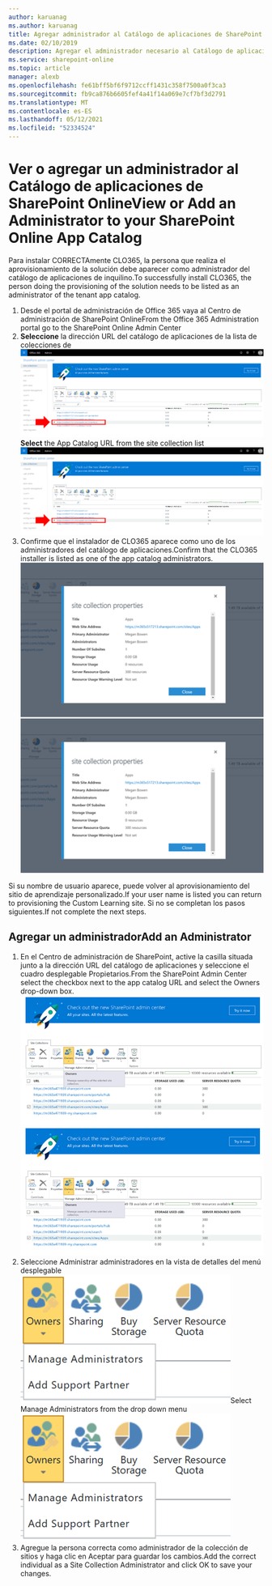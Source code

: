 ```yaml
---
author: karuanag
ms.author: karuanag
title: Agregar administrador al Catálogo de aplicaciones de SharePoint Online
ms.date: 02/10/2019
description: Agregar el administrador necesario al Catálogo de aplicaciones
ms.service: sharepoint-online
ms.topic: article
manager: alexb
ms.openlocfilehash: fe61bff5bf6f9712ccff1431c358f7500a0f3ca3
ms.sourcegitcommit: fb9ca876b6605fef4a41f14a069e7cf7bf3d2791
ms.translationtype: MT
ms.contentlocale: es-ES
ms.lasthandoff: 05/12/2021
ms.locfileid: "52334524"
---
```

# <a name="view-or-add-an-administrator-to-your-sharepoint-online-app-catalog"></a><span data-ttu-id="0957e-103">Ver o agregar un administrador al Catálogo de aplicaciones de SharePoint Online</span><span class="sxs-lookup"><span data-stu-id="0957e-103">View or Add an Administrator to your SharePoint Online App Catalog</span></span>

<span data-ttu-id="0957e-104">Para instalar CORRECTAmente CLO365, la persona que realiza el aprovisionamiento de la solución debe aparecer como administrador del catálogo de aplicaciones de inquilino.</span><span class="sxs-lookup"><span data-stu-id="0957e-104">To successfully install CLO365, the person doing the provisioning of the solution needs to be listed as an administrator of the tenant app catalog.</span></span>

1. <span data-ttu-id="0957e-105">Desde el portal de administración de Office 365 vaya al Centro de administración de SharePoint Online</span><span class="sxs-lookup"><span data-stu-id="0957e-105">From the Office 365 Administration portal go to the SharePoint Online Admin Center</span></span>
1. <span data-ttu-id="0957e-106">**Seleccione** la dirección URL del catálogo de aplicaciones de la lista de colecciones de ![ sitios Ventana de ejemplo con la dirección URL seleccionada.](media/appadmin_url.png)</span><span class="sxs-lookup"><span data-stu-id="0957e-106">**Select** the App Catalog URL from the site collection list ![Sample window with URL selected.](media/appadmin_url.png)</span></span>
1. <span data-ttu-id="0957e-107">Confirme que el instalador de CLO365 aparece como uno de los administradores del catálogo de aplicaciones.</span><span class="sxs-lookup"><span data-stu-id="0957e-107">Confirm that the CLO365 installer is listed as one of the app catalog administrators.</span></span>
<span data-ttu-id="0957e-108">![Cuadro de diálogo Propiedades de la colección de sitios](media/appadmin_dialog.png)</span><span class="sxs-lookup"><span data-stu-id="0957e-108">![Site collection properties dialog](media/appadmin_dialog.png)</span></span>

<span data-ttu-id="0957e-109">Si su nombre de usuario aparece, puede volver al aprovisionamiento del sitio de aprendizaje personalizado.</span><span class="sxs-lookup"><span data-stu-id="0957e-109">If your user name is listed you can return to provisioning the Custom Learning site.</span></span>  <span data-ttu-id="0957e-110">Si no se completan los pasos siguientes.</span><span class="sxs-lookup"><span data-stu-id="0957e-110">If not complete the next steps.</span></span> 

## <a name="add-an-administrator"></a><span data-ttu-id="0957e-111">Agregar un administrador</span><span class="sxs-lookup"><span data-stu-id="0957e-111">Add an Administrator</span></span>

1. <span data-ttu-id="0957e-112">En el Centro de administración de SharePoint, active la casilla situada junto a la dirección URL del catálogo de aplicaciones y seleccione el cuadro desplegable Propietarios.</span><span class="sxs-lookup"><span data-stu-id="0957e-112">From the SharePoint Admin Center select the checkbox next to the app catalog URL and select the Owners drop-down box.</span></span>
<span data-ttu-id="0957e-113">![La opción Propietarios seleccionada en la pestaña Colecciones de sitios.](media/appadmin_owner.png)</span><span class="sxs-lookup"><span data-stu-id="0957e-113">![The Owners option selected on the Site Collections tab.](media/appadmin_owner.png)</span></span>
1. <span data-ttu-id="0957e-114">Seleccione Administrar administradores en la vista de detalles del menú desplegable ![ Propietarios.](media/appadmin_manage.png)</span><span class="sxs-lookup"><span data-stu-id="0957e-114">Select Manage Administrators from the drop down menu ![Detail view of the Owners dropdown.](media/appadmin_manage.png)</span></span>
1. <span data-ttu-id="0957e-115">Agregue la persona correcta como administrador de la colección de sitios y haga clic en Aceptar para guardar los cambios.</span><span class="sxs-lookup"><span data-stu-id="0957e-115">Add the correct individual as a Site Collection Administrator and click OK to save your changes.</span></span>
